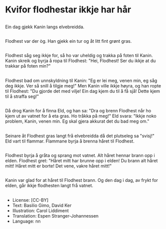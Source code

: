 # Kvifor flodhestar ikkje har hår

##
Ein dag gjekk Kanin langs elvebreidda.

##
Flodhest var der òg. Han gjekk ein tur og åt litt fint grønt gras.

##
Flodhest såg seg ikkje for, så ho var uheldig og trakka på foten til Kanin. Kanin skreik og byrja å ropa til Flodhest: "Hei, Flodhest! Ser du ikkje at du trakkar på foten min?"

##
Flodhest bad om unnskyldning til Kanin: "Eg er lei meg, venen min, eg såg deg ikkje. Ver så snill å tilgje meg!" Men Kanin ville ikkje høyra, og han ropte til Flodhest: "Du gjorde det med vilje! Ein dag kjem du til å få sjå! Dette kjem til å straffa seg!"

##
Då drog Kanin for å finna Eld, og han sa: "Dra og brenn Flodhest når ho kjem ut av vatnet for å eta gras. Ho tråkka på meg!" Eld svara: "Ikkje noko problem, Kanin, venen min. Eg skal gjera akkurat det du bad meg om."

##
Seinare åt Flodhest gras langt frå elvebreidda då det plutseleg sa "svisj!" Eld vart til flammar. Flammane byrja å brenna håret til Flodhest.

##
Flodhest byrja å gråta og sprang mot vatnet. Alt håret hennar brann opp i elden. Flodhest gret: "Håret mitt har brunne opp i elden! Du brann alt håret mitt! Håret mitt er borte! Det vene, vakre håret mitt!"

##
Kanin var glad for at håret til Flodhest brann. Og den dag i dag, av frykt for elden, går ikkje flodhesten langt frå vatnet.

##
* License: [CC-BY]
* Text: Basilio Gimo, David Ker
* Illustration: Carol Liddiment
* Translation: Espen Stranger-Johannessen
* Language: nn
